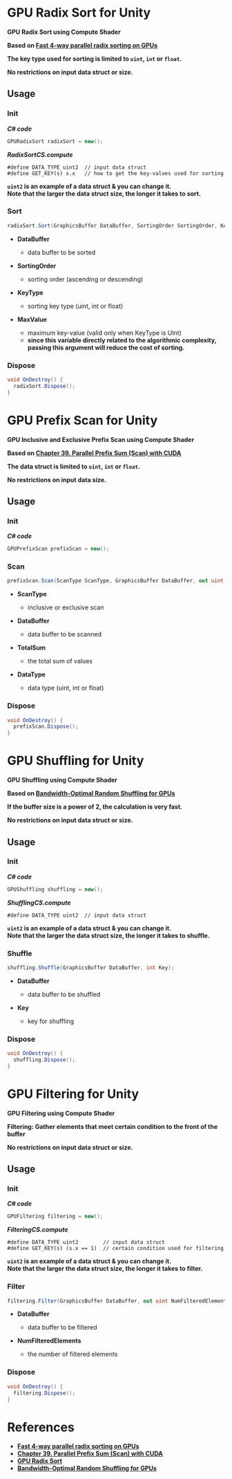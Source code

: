 # GPU Radix Sort for Unity

**GPU Radix Sort using Compute Shader**

**Based on [Fast 4-way parallel radix sorting on GPUs](http://www.sci.utah.edu/publications/Ha2009b/Ha_CGF2009.pdf)**

**The key type used for sorting is limited to `uint`, `int` or `float`.**

**No restrictions on input data struct or size.**

## Usage
### Init
***C# code***
```csharp
GPURadixSort radixSort = new();
```
***RadixSortCS.compute***
```text
#define DATA_TYPE uint2  // input data struct
#define GET_KEY(s) s.x   // how to get the key-values used for sorting
```
**`uint2` is an example of a data struct & you can change it.**  
**Note that the larger the data struct size, the longer it takes to sort.**

### Sort
```csharp
radixSort.Sort(GraphicsBuffer DataBuffer, SortingOrder SortingOrder, KeyType KeyType, uint MaxValue = uint.MaxValue);
```
* **DataBuffer**
  * data buffer to be sorted

* **SortingOrder**
  * sorting order (ascending or descending)

* **KeyType**
  * sorting key type (uint, int or float)

* **MaxValue**
  * maximum key-value (valid only when KeyType is UInt)
  * **since this variable directly related to the algorithmic complexity, passing this argument will reduce the cost of sorting.**

### Dispose
```csharp
void OnDestroy() {
  radixSort.Dispose();
}
```

# GPU Prefix Scan for Unity

**GPU Inclusive and Exclusive Prefix Scan using Compute Shader**

**Based on [Chapter 39. Parallel Prefix Sum (Scan) with CUDA](https://developer.nvidia.com/gpugems/gpugems3/part-vi-gpu-computing/chapter-39-parallel-prefix-sum-scan-cuda)**

**The data struct is limited to `uint`, `int` or `float`.**

**No restrictions on input data size.**

## Usage
### Init
***C# code***
```csharp
GPUPrefixScan prefixScan = new();
```

### Scan
```csharp
prefixScan.Scan(ScanType ScanType, GraphicsBuffer DataBuffer, out uint TotalSum, DataType DataType);
```
* **ScanType**
  * inclusive or exclusive scan

* **DataBuffer**
  * data buffer to be scanned

* **TotalSum**
  * the total sum of values

* **DataType**
  * data type (uint, int or float)

### Dispose
```csharp
void OnDestroy() {
  prefixScan.Dispose();
}
```

# GPU Shuffling for Unity

**GPU Shuffling using Compute Shader**

**Based on [Bandwidth-Optimal Random Shuffling for GPUs](https://arxiv.org/pdf/2106.06161)**

**If the buffer size is a power of 2, the calculation is very fast.**

**No restrictions on input data struct or size.**

## Usage
### Init
***C# code***
```csharp
GPUShuffling shuffling = new();
```
***ShufflingCS.compute***
```text
#define DATA_TYPE uint2  // input data struct
```
**`uint2` is an example of a data struct & you can change it.**  
**Note that the larger the data struct size, the longer it takes to shuffle.**

### Shuffle
```csharp
shuffling.Shuffle(GraphicsBuffer DataBuffer, int Key);
```
* **DataBuffer**
  * data buffer to be shuffled

* **Key**
  * key for shuffling

### Dispose
```csharp
void OnDestroy() {
  shuffling.Dispose();
}
```

# GPU Filtering for Unity

**GPU Filtering using Compute Shader**

**Filtering: Gather elements that meet certain condition to the front of the buffer**

**No restrictions on input data struct or size.**

## Usage
### Init
***C# code***
```csharp
GPUFiltering filtering = new();
```
***FilteringCS.compute***
```text
#define DATA_TYPE uint2        // input data struct
#define GET_KEY(s) (s.x == 1)  // certain condition used for filtering
```
**`uint2` is an example of a data struct & you can change it.**  
**Note that the larger the data struct size, the longer it takes to filter.**

### Filter
```csharp
filtering.Filter(GraphicsBuffer DataBuffer, out uint NumFilteredElements);
```
* **DataBuffer**
  * data buffer to be filtered

* **NumFilteredElements**
  * the number of filtered elements

### Dispose
```csharp
void OnDestroy() {
  filtering.Dispose();
}
```

# References
* **[Fast 4-way parallel radix sorting on GPUs](http://www.sci.utah.edu/publications/Ha2009b/Ha_CGF2009.pdf)**
* **[Chapter 39. Parallel Prefix Sum (Scan) with CUDA](https://developer.nvidia.com/gpugems/gpugems3/part-vi-gpu-computing/chapter-39-parallel-prefix-sum-scan-cuda)**
* **[GPU Radix Sort](https://github.com/mark-poscablo/gpu-radix-sort)**
* **[Bandwidth-Optimal Random Shuffling for GPUs](https://arxiv.org/pdf/2106.06161)**  
